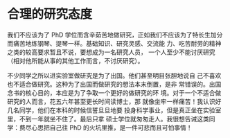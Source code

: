 # 合理的研究态度

我们不应该为了 PhD 学位而含辛茹苦地做研究，正如我们不应该为了特长生加分而痛苦地练钢琴、提琴一样。基础知识、研究灵感、交流能  力、吃苦耐劳的精神之类的较高要求暂且不说，要想成为一名研究人员，  一个人至少不能讨厌研究 （相对他所能从事的其他工作而言，不讨厌研究）。

不少同学之所以进实验室做研究是为了出国。他们甚至明目张胆地说自  己不喜欢也不适合做研究。这种为了出国而做研究的想法本末倒置，是非  常错误的。出国念书的核心目的，本应是为了争取一个更好的做研究的环  境。对于一个不适合做研究的人而言，花五六年甚至更长时间读博士，那  就像坐牢一样痛苦！我认识好几名同学，他们在本科的时候信誓旦旦地要  投身科学事业，但是真正坐在实验室里，不到一年就坐不住了。最后只拿  硕士学位就匆匆走人。我很想告诫这类同学：费尽心思把自己往 PhD 的火坑里推，是一件可悲而且可怕事情！

